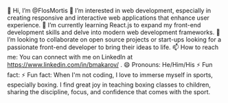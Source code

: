 👋 Hi, I’m @FlosMortis
👀 I’m interested in web development, especially in creating responsive and interactive web applications that enhance user experience.
🌱 I’m currently learning React.js to expand my front-end development skills and delve into modern web development frameworks.
💞️ I’m looking to collaborate on open source projects or start-ups looking for a passionate front-end developer to bring their ideas to life.
📫 How to reach me: You can connect with me on LinkedIn at https://www.linkedin.com/in/bmakarov/ .
😄 Pronouns: He/Him/His
⚡ Fun fact: ⚡ Fun fact: When I'm not coding, I love to immerse myself in sports, especially boxing. I find great joy in teaching boxing classes 
                 to children, sharing the discipline, focus, and confidence that comes with the sport.
